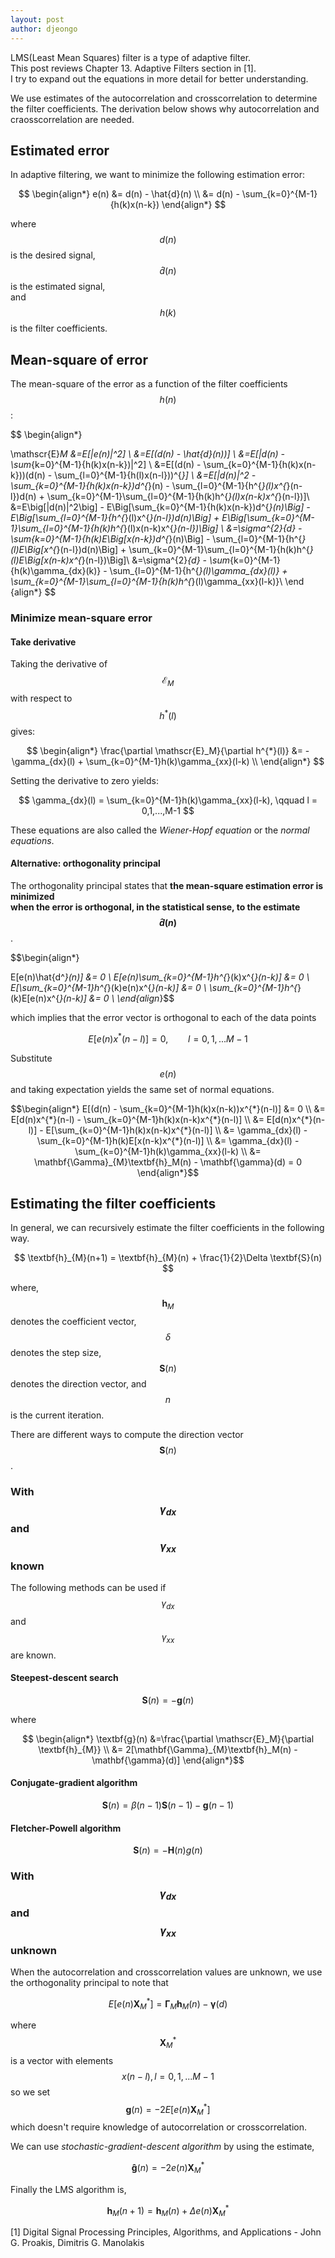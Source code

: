 ```yaml
---
layout: post
author: djeongo
---
```

LMS(Least Mean Squares) filter is a type of adaptive filter.  
This post reviews Chapter 13. Adaptive Filters section in [1].  
I try to expand out the equations in more detail for better understanding.

We use estimates of the autocorrelation and crosscorrelation to determine   
the filter coefficients. The derivation below shows why autocorrelation and   
craosscorrelation are needed.

## Estimated error

In adaptive filtering, we want to minimize the following estimation error:

$$ \begin{align*} e(n) &= d(n) - \hat{d}(n)  \\
        &= d(n) - \sum_{k=0}^{M-1}{h(k)x(n-k})
\end{align*}
$$

where $$ d(n) $$ is the desired signal,  
$$ \hat{d}(n) $$ is the estimated signal,  
and $$ h(k) $$ is the filter coefficients.

## Mean-square of error
The mean-square of the error as a function of the filter coefficients $$ h(n) $$:

$$ \begin{align*}

\mathscr{E}_M &=E[|e(n)|^2] \\
&=E[(d(n) - \hat{d}(n))] \\
&=E[|d(n) - \sum_{k=0}^{M-1}{h(k)x(n-k})|^2] \\
&=E[(d(n) - \sum_{k=0}^{M-1}{h(k)x(n-k}))(d(n) - \sum_{l=0}^{M-1}{h(l)x(n-l}))^{*}] \\
&=E[|d(n)|^2 - \sum_{k=0}^{M-1}{h(k)x(n-k})d^{*}(n) - \sum_{l=0}^{M-1}{h^{*}(l)x^{*}(n-l})d(n) + \sum_{k=0}^{M-1}\sum_{l=0}^{M-1}{h(k)h^{*}(l)x(n-k)x^{*}(n-l})]\\
&=E\big[|d(n)|^2\big] - E\Big[\sum_{k=0}^{M-1}{h(k)x(n-k})d^{*}(n)\Big] - E\Big[\sum_{l=0}^{M-1}{h^{*}(l)x^{*}(n-l})d(n)\Big] + E\Big[\sum_{k=0}^{M-1}\sum_{l=0}^{M-1}{h(k)h^{*}(l)x(n-k)x^{*}(n-l})\Big] \\
&=\sigma^{2}_{d} - \sum_{k=0}^{M-1}{h(k)E\Big[x(n-k})d^{*}(n)\Big] - \sum_{l=0}^{M-1}{h^{*}(l)E\Big[x^{*}(n-l})d(n)\Big] + \sum_{k=0}^{M-1}\sum_{l=0}^{M-1}{h(k)h^{*}(l)E\Big[x(n-k)x^{*}(n-l})\Big]\\
&=\sigma^{2}_{d} - \sum_{k=0}^{M-1}{h(k)\gamma_{dx}(k)} - \sum_{l=0}^{M-1}{h^{*}(l)\gamma_{dx}(l)} + \sum_{k=0}^{M-1}\sum_{l=0}^{M-1}{h(k)h^{*}(l)\gamma_{xx}(l-k)}\\
\end {align*} $$

### Minimize mean-square error

#### Take derivative

Taking the derivative of $$ \mathscr{E}_M $$ with respect to $$ h^{*}(l) $$ gives:

$$ \begin{align*}
\frac{\partial \mathscr{E}_M}{\partial h^{*}(l)} &= -\gamma_{dx}(l) + \sum_{k=0}^{M-1}h(k)\gamma_{xx}(l-k) \\
\end{align*} $$

Setting the derivative to zero yields:

$$ \gamma_{dx}(l) = \sum_{k=0}^{M-1}h(k)\gamma_{xx}(l-k), \qquad l = 0,1,...,M-1 $$

These equations are also called the *Wiener-Hopf equation* or the *normal equations*.

#### Alternative: orthogonality principal

The orthogonality principal states that **the mean-square estimation error is minimized  
when the error is orthogonal, in the statistical sense, to the estimate $$ \hat{d}(n) $$**.

$$\begin{align*}

 E[e(n)\hat{d^*}(n)] &= 0  \\
 E[e(n)\sum_{k=0}^{M-1}h^{*}(k)x^{*}(n-k)] &= 0 \\
 E[\sum_{k=0}^{M-1}h^{*}(k)e(n)x^{*}(n-k)] &= 0 \\
 \sum_{k=0}^{M-1}h^{*}(k)E[e(n)x^{*}(n-k)] &= 0 \\
\end{align*}$$ 

which implies that the error vector is orthogonal to each of the data points

$$ E[e(n)x^{*}(n-l)] = 0, \qquad l = 0,1,...M-1 $$

Substitute  $$ e(n) $$ and taking expectation yields the same set of normal equations.

$$\begin{align*}
 E[(d(n) - \sum_{k=0}^{M-1}h(k)x(n-k))x^{*}(n-l)] &= 0  \\
 &= E[d(n)x^{*}(n-l) - \sum_{k=0}^{M-1}h(k)x(n-k)x^{*}(n-l)]  \\
 &= E[d(n)x^{*}(n-l)] - E[\sum_{k=0}^{M-1}h(k)x(n-k)x^{*}(n-l)] \\
 &= \gamma_{dx}(l) - \sum_{k=0}^{M-1}h(k)E[x(n-k)x^{*}(n-l)]   \\
 &= \gamma_{dx}(l) - \sum_{k=0}^{M-1}h(k)\gamma_{xx}(l-k)  \\
 &= \mathbf{\Gamma}_{M}\textbf{h}_M(n) - \mathbf{\gamma}(d) = 0 
\end{align*}$$

## Estimating the filter coefficients
In general, we can recursively estimate the filter coefficients in the following way.

$$ \textbf{h}_{M}(n+1) = \textbf{h}_{M}(n) + \frac{1}{2}\Delta \textbf{S}(n) $$

where,
$$ \textbf{h}_M $$ denotes the coefficient vector,  
$$ \delta $$ denotes the step size,  
$$ \textbf{S}(n) $$ denotes the direction vector,
and $$ n $$ is the current iteration.

There are different ways to compute the direction vector $$ \textbf{S}(n) $$.

### With $$ \gamma_{dx} $$ and $$ \gamma_{xx} $$ known
The following methods can be used if$$ \gamma_{dx} $$ and $$ \gamma_{xx} $$ are known.
#### Steepest-descent search

$$ \textbf{S}(n) = -\textbf{g}(n) $$

where 

$$ \begin{align*}
\textbf{g}(n) &=\frac{\partial \mathscr{E}_M}{\partial \textbf{h}_{M}} \\
              &= 2[\mathbf{\Gamma}_{M}\textbf{h}_M(n) - \mathbf{\gamma}(d)]
\end{align*}$$

#### Conjugate-gradient algorithm

$$\textbf{S}(n) = \beta(n-1)\textbf{S}(n-1) - \textbf{g}(n-1) $$

#### Fletcher-Powell algorithm

$$\textbf{S}(n) = -\textbf{H}(n)g(n) $$

### With $$ \gamma_{dx} $$ and $$ \gamma_{xx} $$ unknown
When the autocorrelation and crosscorrelation values are unknown, we use the orthogonality principal to note that 

$$ E[e(n)\mathbf{X}^{*}_M]  = \mathbf{\Gamma}_{M}\textbf{h}_M(n) - \mathbf{\gamma}(d) $$

where $$ \mathbf{X}^{*}_M $$ is a vector with elements $$ x(n-l), l=0,1,...M-1 $$
so we set $$ \mathbf{g}(n) = -2E[e(n)\mathbf{X}^{*}_M] $$ which doesn't require knowledge of   autocorrelation or crosscorrelation.

We can use *stochastic-gradient-descent algorithm* by using the estimate,

$$ \mathbf{\hat{g}}(n) = -2e(n)\mathbf{X}^{*}_M $$

Finally the LMS algorithm is,

$$ \textbf{h}_{M}(n+1) = \textbf{h}_{M}(n) + \Delta e(n)\mathbf{X}^{*}_M $$


[1] Digital Signal Processing Principles, Algorithms, and Applications - John G. Proakis, Dimitris G. Manolakis
